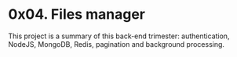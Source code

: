 0x04. Files manager
===================

This project is a summary of this back-end trimester: authentication, NodeJS, MongoDB, Redis, pagination and background processing.
